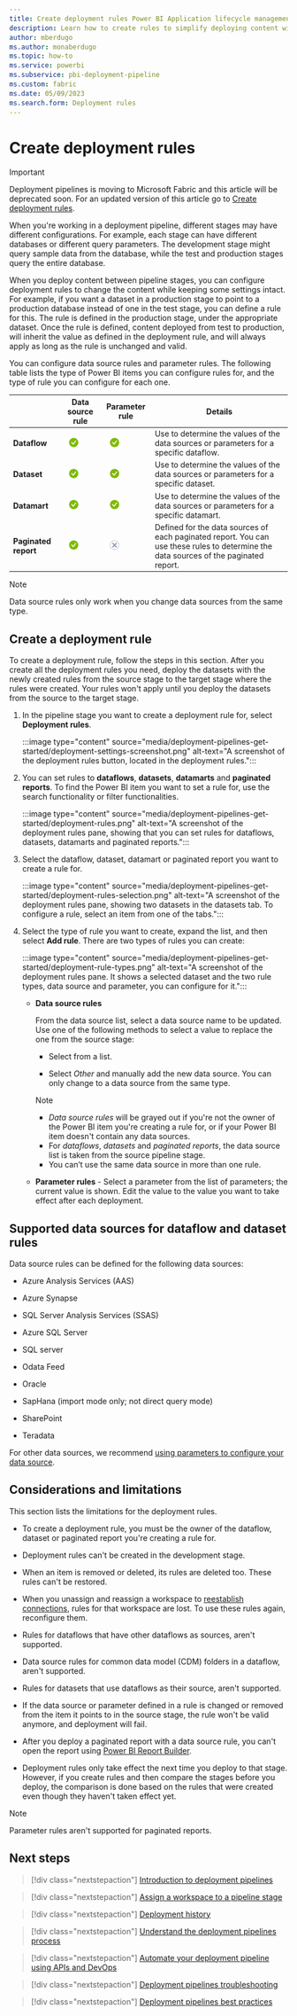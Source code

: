 ```yaml
---
title: Create deployment rules Power BI Application lifecycle management (ALM)
description: Learn how to create rules to simplify deploying content with the Power BI Application lifecycle management (ALM) tool
author: mberdugo
ms.author: monaberdugo
ms.topic: how-to
ms.service: powerbi
ms.subservice: pbi-deployment-pipeline
ms.custom: fabric
ms.date: 05/09/2023
ms.search.form: Deployment rules
---
```


# Create deployment rules

> [!IMPORTANT]
> Deployment pipelines is moving to Microsoft Fabric and this article will be deprecated soon. For an updated version of this article go to [Create deployment rules](/fabric/cicd/deployment-pipelines/create-rules).

When you're working in a deployment pipeline, different stages may have different configurations. For example, each stage can have different databases or different query parameters. The development stage might query sample data from the database, while the test and production stages query the entire database.

When you deploy content between pipeline stages, you can configure deployment rules to change the content while keeping some settings intact. For example, if you want a dataset in a production stage to point to a production database instead of one in the test stage, you can define a rule for this. The rule is defined in the production stage, under the appropriate dataset. Once the rule is defined, content deployed from test to production, will inherit the value as defined in the deployment rule, and will always apply as long as the rule is unchanged and valid.

You can configure data source rules and parameter rules. The following table lists the type of Power BI items you can configure rules for, and the type of rule you can configure for each one.

||Data source rule  |Parameter rule  |Details  |
|---------|---------|---------|---------|
|**Dataflow**         |![Applies to.](../media/yes.png) |![Applies to.](../media/yes.png) |Use to determine the values of the data sources or parameters for a specific dataflow. |
|**Dataset**          |![Applies to.](../media/yes.png) |![Applies to.](../media/yes.png) |Use to determine the values of the data sources or parameters for a specific dataset.         |
|**Datamart**          |![Applies to.](../media/yes.png) |![Applies to.](../media/yes.png) |Use to determine the values of the data sources or parameters for a specific datamart.         |
|**Paginated report** |![Applies to.](../media/yes.png) |![Does not apply to.](../media/no.png) |Defined for the data sources of each paginated report. You can use these rules to determine the data sources of the paginated report. |

>[!NOTE]
> Data source rules only work when you change data sources from the same type.

## Create a deployment rule

To create a deployment rule, follow the steps in this section. After you create all the deployment rules you need, deploy the datasets with the newly created rules from the source stage to the target stage where the rules were created. Your rules won't apply until you deploy the datasets from the source to the target stage.

1. In the pipeline stage you want to create a deployment rule for, select **Deployment rules**.

    :::image type="content" source="media/deployment-pipelines-get-started/deployment-settings-screenshot.png" alt-text="A screenshot of the deployment rules button, located in the deployment rules.":::

2. You can set rules to **dataflows**, **datasets**, **datamarts** and **paginated reports**. To find the Power BI item you want to set a rule for, use the search functionality or filter functionalities.

    :::image type="content" source="media/deployment-pipelines-get-started/deployment-rules.png" alt-text="A screenshot of the deployment rules pane, showing that you can set rules for dataflows, datasets, datamarts and paginated reports.":::

3. Select the dataflow, dataset, datamart or paginated report you want to create a rule for.

    :::image type="content" source="media/deployment-pipelines-get-started/deployment-rules-selection.png" alt-text="A screenshot of the deployment rules pane, showing two datasets in the datasets tab. To configure a rule, select an item from one of the tabs.":::

4. Select the type of rule you want to create, expand the list, and then select **Add rule**. There are two types of rules you can create:

    :::image type="content" source="media/deployment-pipelines-get-started/deployment-rule-types.png" alt-text="A screenshot of the deployment rules pane. It shows a selected dataset and the two rule types, data source and parameter, you can configure for it.":::

    * **Data source rules**

        From the data source list, select a data source name to be updated. Use one of the following methods to select a value to replace the one from the source stage:

        * Select from a list.

        * Select *Other* and manually add the new data source. You can only change to a data source from the same type.

        >[!NOTE]
        >
        >* *Data source rules* will be grayed out if you're not the owner of the Power BI item you're creating a rule for, or if your Power BI item doesn't contain any data sources.
        >* For *dataflows*, *datasets* and *paginated reports*, the data source list is taken from the source pipeline stage.
        >* You can’t use the same data source in more than one rule.

    * **Parameter rules** - Select a parameter from the list of parameters; the current value is shown. Edit the value to the value you want to take effect after each deployment.

## Supported data sources for dataflow and dataset rules

Data source rules can be defined for the following data sources:

* Azure Analysis Services (AAS)

* Azure Synapse

* SQL Server Analysis Services (SSAS)

* Azure SQL Server

* SQL server

* Odata Feed

* Oracle

* SapHana (import mode only; not direct query mode)

* SharePoint

* Teradata

For other data sources, we recommend [using parameters to configure your data source](deployment-pipelines-best-practices.md#use-parameters-in-your-model).

## Considerations and limitations

This section lists the limitations for the deployment rules.

* To create a deployment rule, you must be the owner of the dataflow, dataset or paginated report you're creating a rule for.

* Deployment rules can't be created in the development stage.

* When an item is removed or deleted, its rules are deleted too. These rules can't be restored.

* When you unassign and reassign a workspace to [reestablish connections](deployment-pipelines-troubleshooting.yml#how-do-i-reestablish-connections-after-deployment-), rules for that workspace are lost. To use these rules again, reconfigure them.

* Rules for dataflows that have other dataflows as sources, aren't supported.

* Data source rules for common data model (CDM) folders in a dataflow, aren't supported.

* Rules for datasets that use dataflows as their source, aren't supported.

* If the data source or parameter defined in a rule is changed or removed from the item it points to in the source stage, the rule won't be valid anymore, and deployment will fail.

* After you deploy a paginated report with a data source rule, you can't open the report using [Power BI Report Builder](../paginated-reports/report-builder-power-bi.md).

* Deployment rules only take effect the next time you deploy to that stage. However, if you create rules and then compare the stages before you deploy, the comparison is done based on the rules that were created even though they haven't taken effect yet.

>[!NOTE]
>Parameter rules aren't supported for paginated reports.

## Next steps

>[!div class="nextstepaction"]
>[Introduction to deployment pipelines](deployment-pipelines-overview.md)

>[!div class="nextstepaction"]
>[Assign a workspace to a pipeline stage](deployment-pipelines-assign.md)

>[!div class="nextstepaction"]
>[Deployment history](deployment-pipelines-history.md)

>[!div class="nextstepaction"]
>[Understand the deployment pipelines process](deployment-pipelines-process.md)

>[!div class="nextstepaction"]
>[Automate your deployment pipeline using APIs and DevOps](deployment-pipelines-automation.md)

>[!div class="nextstepaction"]
>[Deployment pipelines troubleshooting](deployment-pipelines-troubleshooting.yml)

>[!div class="nextstepaction"]
>[Deployment pipelines best practices](deployment-pipelines-best-practices.md)
